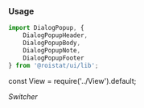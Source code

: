 ### Usage

```js
import DialogPopup, { 
    DialogPopupHeader, 
    DialogPopupBody, 
    DialogPopupNote, 
    DialogPopupFooter
} from '@roistat/ui/lib';

```
const View = require('../View').default;

*Switcher*
